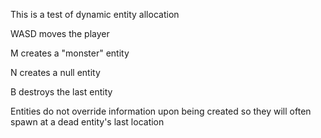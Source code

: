 This is a test of dynamic entity allocation

WASD moves the player

M creates a "monster" entity

N creates a null entity

B destroys the last entity

Entities do not override information upon being created so they will often spawn at a dead entity's last location
